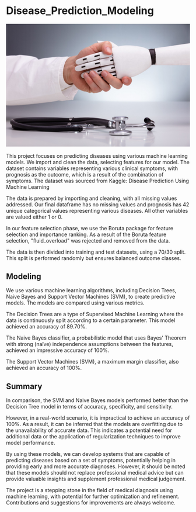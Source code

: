 # Disease_Prediction_Modeling
![DiseasePrediction](Diseaseprediction.jpeg)

This project focuses on predicting diseases using various machine learning models. We import and clean the data, selecting features for our model. The dataset contains variables representing various clinical symptoms, with prognosis as the outcome, which is a result of the combination of symptoms. The dataset was sourced from Kaggle: Disease Prediction Using Machine Learning

The data is prepared by importing and cleaning, with all missing values addressed. Our final dataframe has no missing values and prognosis has 42 unique categorical values representing various diseases. All other variables are valued either 1 or 0.

In our feature selection phase, we use the Boruta package for feature selection and importance ranking. As a result of the Boruta feature selection, "fluid_overload" was rejected and removed from the data.

The data is then divided into training and test datasets, using a 70/30 split. This split is performed randomly but ensures balanced outcome classes.

## Modeling

We use various machine learning algorithms, including Decision Trees, Naive Bayes and Support Vector Machines (SVM), to create predictive models. The models are compared using various metrics.

The Decision Trees are a type of Supervised Machine Learning where the data is continuously split according to a certain parameter. This model achieved an accuracy of 89.70%.

The Naive Bayes classifier, a probabilistic model that uses Bayes' Theorem with strong (naïve) independence assumptions between the features, achieved an impressive accuracy of 100%.

The Support Vector Machines (SVM), a maximum margin classifier, also achieved an accuracy of 100%.

## Summary

In comparison, the SVM and Naive Bayes models performed better than the Decision Tree model in terms of accuracy, specificity, and sensitivity.

However, in a real-world scenario, it is impractical to achieve an accuracy of 100%. As a result, it can be inferred that the models are overfitting due to the unavailability of accurate data. This indicates a potential need for additional data or the application of regularization techniques to improve model performance.

By using these models, we can develop systems that are capable of predicting diseases based on a set of symptoms, potentially helping in providing early and more accurate diagnoses. However, it should be noted that these models should not replace professional medical advice but can provide valuable insights and supplement professional medical judgement.

The project is a stepping stone in the field of medical diagnosis using machine learning, with potential for further optimization and refinement. Contributions and suggestions for improvements are always welcome.
